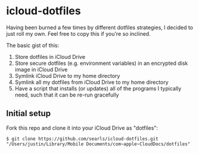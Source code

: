 # icloud-dotfiles

Having been burned a few times by different dotfiles strategies, I decided to
just roll my own. Feel free to copy this if you're so inclined.

The basic gist of this:

1. Store dotfiles in iCloud Drive
2. Store secure dotfiles (e.g. environment variables) in an encrypted disk image
   in iCloud Drive
3. Symlink iCloud Drive to my home directory
4. Symlink all my dotfiles from iCloud Drive to my home directory
5. Have a script that installs (or updates) all of the programs I
   typically need, such that it can be re-run gracefully

## Initial setup

Fork this repo and clone it into your iCloud Drive as "dotfiles":

```
$ git clone https://github.com/searls/icloud-dotfiles.git "/Users/justin/Library/Mobile Documents/com~apple~CloudDocs/dotfiles"
```


